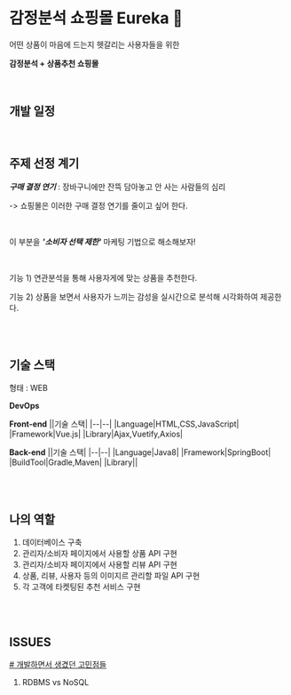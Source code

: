 # 감정분석 쇼핑몰 Eureka 👀

어떤 상품이 마음에 드는지 헷갈리는 사용자들을 위한

**감정분석 + 상품추천 쇼핑몰**

<br>

  

## 개발 일정

  

  <br>

## 주제 선정 계기

  

***구매 결정 연기***  : 장바구니에만 잔뜩 담아놓고 안 사는 사람들의 심리

-> 쇼핑몰은 이러한 구매 결정 연기를 줄이고 싶어 한다.

  <br>

이 부분을 ***'소비자 선택 제한'*** 마케팅 기법으로 해소해보자!

  <br>

  기능 1) 연관분석을 통해 사용자게에 맞는 상품을 추천한다.

  기능 2) 상품을 보면서 사용자가 느끼는 감성을 실시간으로 분석해 시각화하여 제공한다.

  

  

  

  
<br><br>
## 기술 스택

  

형태 : WEB

  

**DevOps**

  

  

**Front-end**
||기술 스택|
|--|--|
|Language|HTML,CSS,JavaScript|
|Framework|Vue.js|
|Library|Ajax,Vuetify,Axios|

  

  

**Back-end**
||기술 스택|
|--|--|
|Language|Java8|
|Framework|SpringBoot|
|BuildTool|Gradle,Maven|
|Library||


<br><br>

## 나의 역할
1. 데이터베이스 구축
2. 관리자/소비자 페이지에서 사용할 상품 API 구현
3. 관리자/소비자 페이지에서 사용할 리뷰 API 구현
4. 상품, 리뷰, 사용자 등의 이미지르 관리할 파일 API 구현
5. 각 고객에 타켓팅된 추천 서비스 구현

<br><br>
## ISSUES
  
[# 개발하면서 생겼던 고민점들](./trouble.md)
  1. RDBMS vs NoSQL

  


